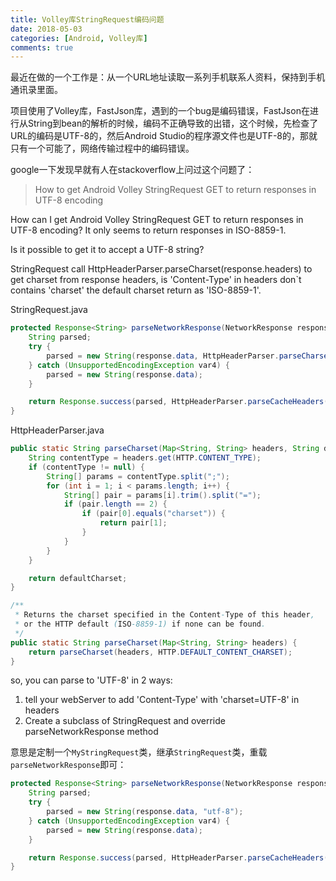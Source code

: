 ```yaml
---
title: Volley库StringRequest编码问题
date: 2018-05-03
categories: [Android, Volley库]
comments: true
---
```


最近在做的一个工作是：从一个URL地址读取一系列手机联系人资料，保持到手机通讯录里面。

项目使用了Volley库，FastJson库，遇到的一个bug是编码错误，FastJson在进行从String到bean的解析的时候，编码不正确导致的出错，这个时候，先检查了URL的编码是UTF-8的，然后Android Studio的程序源文件也是UTF-8的，那就只有一个可能了，网络传输过程中的编码错误。

google一下发现早就有人在stackoverflow上问过这个问题了：

>How to get Android Volley StringRequest GET to return responses in UTF-8 encoding

How can I get Android Volley StringRequest GET to return responses in UTF-8 encoding? It only seems to return responses in ISO-8859-1.

Is it possible to get it to accept a UTF-8 string?

StringRequest call HttpHeaderParser.parseCharset(response.headers) to get charset from response headers, is 'Content-Type' in headers don`t contains 'charset' the default charset return as 'ISO-8859-1'.

StringRequest.java

```Java
protected Response<String> parseNetworkResponse(NetworkResponse response) {
    String parsed;
    try {
        parsed = new String(response.data, HttpHeaderParser.parseCharset(response.headers));
    } catch (UnsupportedEncodingException var4) {
        parsed = new String(response.data);
    }

    return Response.success(parsed, HttpHeaderParser.parseCacheHeaders(response));
}
```

HttpHeaderParser.java

```Java
public static String parseCharset(Map<String, String> headers, String defaultCharset) {
    String contentType = headers.get(HTTP.CONTENT_TYPE);
    if (contentType != null) {
        String[] params = contentType.split(";");
        for (int i = 1; i < params.length; i++) {
            String[] pair = params[i].trim().split("=");
            if (pair.length == 2) {
                if (pair[0].equals("charset")) {
                    return pair[1];
                }
            }
        }
    }

    return defaultCharset;
}

/**
 * Returns the charset specified in the Content-Type of this header,
 * or the HTTP default (ISO-8859-1) if none can be found.
 */
public static String parseCharset(Map<String, String> headers) {
    return parseCharset(headers, HTTP.DEFAULT_CONTENT_CHARSET);
}
```

so, you can parse to 'UTF-8' in 2 ways:

1. tell your webServer to add 'Content-Type' with 'charset=UTF-8' in headers
2. Create a subclass of StringRequest and override parseNetworkResponse method

意思是定制一个`MyStringRequest`类，继承`StringRequest`类，重载`parseNetworkResponse`即可：

```Java
protected Response<String> parseNetworkResponse(NetworkResponse response) {
    String parsed;
    try {
        parsed = new String(response.data, "utf-8");
    } catch (UnsupportedEncodingException var4) {
        parsed = new String(response.data);
    }

    return Response.success(parsed, HttpHeaderParser.parseCacheHeaders(response));
}
```
